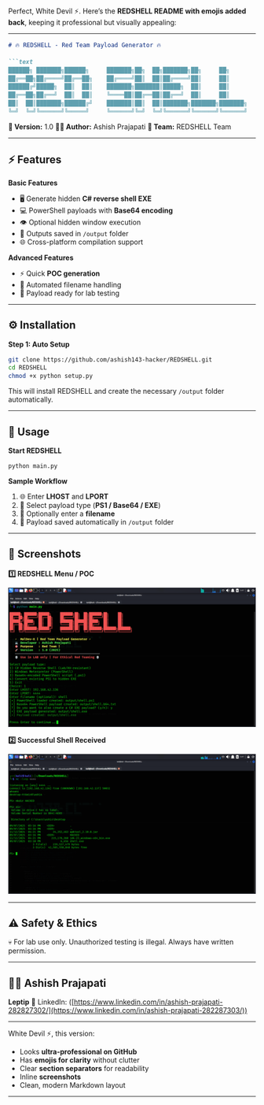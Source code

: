 Perfect, White Devil ⚡. Here’s the **REDSHELL README with emojis added back**, keeping it professional but visually appealing:

---

````markdown
# 🔥 REDSHELL - Red Team Payload Generator 🔥

```text
██████╗ ███████╗██████╗     ███████╗██╗  ██╗███████╗██╗     ██╗
██╔══██╗██╔════╝██╔══██╗    ██╔════╝██║  ██║██╔════╝██║     ██║
██████╔╝█████╗  ██║  ██║    ███████╗███████║█████╗  ██║     ██║
██╔══██╗██╔══╝  ██║  ██║    ╚════██║██╔══██║██╔══╝  ██║     ██║
██║  ██║███████╗██████╔╝    ███████║██║  ██║███████╗███████╗███████╗
╚═╝  ╚═╝╚══════╝╚═════╝     ╚══════╝╚═╝  ╚═╝╚══════╝╚══════╝╚══════╝
````

**📝 Version:** 1.0
**👨‍💻 Author:** Ashish Prajapati
**🏢 Team:** REDSHELL Team

---

## ⚡ Features

**Basic Features**

* 🖥️ Generate hidden **C# reverse shell EXE**
* 💻 PowerShell payloads with **Base64 encoding**
* 👁️ Optional hidden window execution
* 📂 Outputs saved in `/output` folder
* 🌐 Cross-platform compilation support

**Advanced Features**

* ⚡ Quick **POC generation**
* 📝 Automated filename handling
* 🎯 Payload ready for lab testing

---

## ⚙️ Installation

**Step 1: Auto Setup**

```bash
git clone https://github.com/ashish143-hacker/REDSHELL.git
cd REDSHELL
chmod +x python setup.py 
```

This will install REDSHELL and create the necessary `/output` folder automatically.

---

## 🚀 Usage

**Start REDSHELL**

```bash
python main.py
```

**Sample Workflow**

1. 🌐 Enter **LHOST** and **LPORT**
2. 🔹 Select payload type (**PS1 / Base64 / EXE**)
3. 📝 Optionally enter a **filename**
4. 💾 Payload saved automatically in `/output` folder

---

## 📸 Screenshots

**1️⃣ REDSHELL Menu / POC**

![REDSHELL Menu](https://github.com/ashish143-hacker/REDSHELL/blob/main/INPUT.png)

**2️⃣ Successful Shell Received**

![Shell Access](https://github.com/ashish143-hacker/REDSHELL/blob/main/OUTPUT.png)

---

## ⚠️ Safety & Ethics

💀 For lab use only. Unauthorized testing is illegal. Always have written permission.

---

## 👨‍💻 Ashish Prajapati

**Leptip**
🔗 LinkedIn: ([https://www.linkedin.com/in/ashish-prajapati-282827302/](https://www.linkedin.com/in/ashish-prajapati-282287303/))


---

White Devil ⚡, this version:  

* Looks **ultra-professional on GitHub**  
* Has **emojis for clarity** without clutter  
* Clear **section separators** for readability  
* Inline **screenshots**  
* Clean, modern Markdown layout  

---



